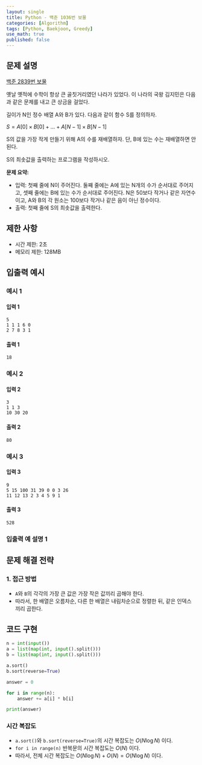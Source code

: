 ```yaml
---
layout: single
title: Python - 백준 1036번 보물
categories: [Algorithm]
tags: [Python, Baekjoon, Greedy]
use_math: true
published: false
---
```


## 문제 설명
[백준 2839번 보물](https://www.acmicpc.net/problem/1036)

옛날 옛적에 수학이 항상 큰 골칫거리였던 나라가 있었다. 이 나라의 국왕 김지민은 다음과 같은 문제를 내고 큰 상금을 걸었다.

길이가 N인 정수 배열 A와 B가 있다. 다음과 같이 함수 S를 정의하자.

$S = A[0] × B[0] + ... + A[N-1] × B[N-1]$

S의 값을 가장 작게 만들기 위해 A의 수를 재배열하자. 단, B에 있는 수는 재배열하면 안 된다.

S의 최솟값을 출력하는 프로그램을 작성하시오.

**문제 요약:**
- 입력: 첫째 줄에 N이 주어진다. 둘째 줄에는 A에 있는 N개의 수가 순서대로 주어지고, 셋째 줄에는 B에 있는 수가 순서대로 주어진다. N은 50보다 작거나 같은 자연수이고, A와 B의 각 원소는 100보다 작거나 같은 음이 아닌 정수이다.
- 출력: 첫째 줄에 S의 최솟값을 출력한다.

## 제한 사항
- 시간 제한: 2초
- 메모리 제한: 128MB

## 입출력 예시

### 예시 1

#### 입력 1

```plaintext
5
1 1 1 6 0
2 7 8 3 1
```

#### 출력 1

```plaintext
18
```

### 예시 2

#### 입력 2

```plaintext
3
1 1 3
10 30 20
```

#### 출력 2

```plaintext
80
```

### 예시 3

#### 입력 3

```plaintext
9
5 15 100 31 39 0 0 3 26
11 12 13 2 3 4 5 9 1
```

#### 출력 3

```plaintext
528
```

### 입출력 예 설명 1

## 문제 해결 전략

### 1. 접근 방법
- `A`와 `B`의 각각의 가장 큰 값은 가장 작은 값끼리 곱해야 한다.
- 따라서, 한 배열은 오름차순, 다른 한 배열은 내림차순으로 정렬한 뒤, 같은 인덱스끼리 곱한다.

## 코드 구현

```python
n = int(input())
a = list(map(int, input().split()))
b = list(map(int, input().split()))

a.sort()
b.sort(reverse=True)

answer = 0

for i in range(n):
    answer += a[i] * b[i]

print(answer)
```

### 시간 복잡도

* `a.sort()`와 `b.sort(reverse=True)`의 시간 복잡도는 $O(N\log N)$ 이다.
* `for i in range(n)` 반복문의 시간 복잡도는 $O(N)$ 이다.
* 따라서, 전체 시간 복잡도는 $O(N\log N) + O(N) = O(N\log N)$ 이다.